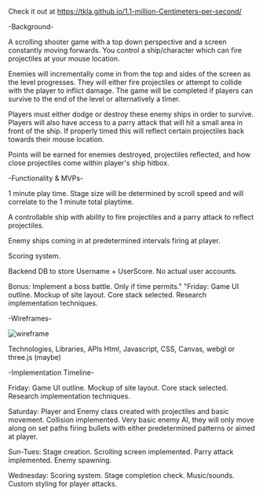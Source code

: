 Check it out at https://tkla.github.io/1.1-million-Centimeters-per-second/

-Background-

A scrolling shooter game with a top down perspective and a screen constantly moving forwards. You control a ship/character which can fire projectiles at your mouse location. 

Enemies will incrementally come in from the top and sides of the screen as the level progresses. They will either fire projectiles or attempt to collide with the player to inflict damage. The game will be completed if players can survive to the end of the level or alternatively a timer.

Players must either dodge or destroy these enemy ships in order to survive. Players will also have access to a parry attack that will hit a small area in front of the ship. If properly timed this will reflect certain projectiles back towards their mouse location. 

Points will be earned for enemies destroyed, projectiles reflected, and how close projectiles come within player's ship hitbox.

-Functionality & MVPs-

1 minute play time. Stage size will be determined by scroll speed and will correlate to the 1 minute total playtime.

A controllable ship with ability to fire projectiles and a parry attack to reflect projectiles.

Enemy ships coming in at predetermined intervals firing at player.

Scoring system.

Backend DB to store Username + UserScore. No actual user accounts.

Bonus: Implement a boss battle. Only if time permits."		"Friday: Game UI outline. Mockup of site layout. Core stack selected. Research implementation techniques.


-Wireframes-

![wireframe](https://user-images.githubusercontent.com/24663645/131952075-ce52c62a-bac5-457e-b4d6-d9043a4b04ba.png)

Technologies, Libraries, APIs
Html, Javascript, CSS, Canvas, webgl or three.js (maybe)

-Implementation Timeline-

Friday: Game UI outline. Mockup of site layout. Core stack selected. Research implementation techniques.

Saturday: Player and Enemy class created with projectiles and basic movement. Collision implemented. Very basic enemy AI, they will only move along on set paths firing bullets with either predetermined patterns or aimed at player.

Sun-Tues: Stage creation. Scrolling screen implemented. Parry attack implemented. Enemy spawning. 

Wednesday: Scoring system. Stage completion check. Music/sounds. Custom styling for player attacks. 
